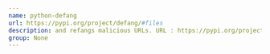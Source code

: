 ```yaml
---
name: python-defang
url: https://pypi.org/project/defang/#files
description: and refangs malicious URLs. URL : https://pypi.org/project/defang/#files Groups : None
group: None
---
```

